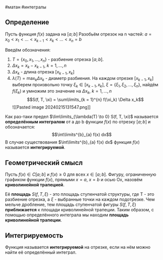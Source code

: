 #матан #интегралы 
## Определение
Пусть функция $f(x)$ задана на $[a; b]$ Разобьём отрезок на n частей: $a = x_0 < x_1 < \dots < x_{k - 1} < x_k < \dots < x_n = b$

Введём обозначения:
1. $T = \{ x_0, x_1, \dots, x_n \}$ - разбиение отрезка $[a; b]$.
2. $\Delta x_k = x_k - x_{k - 1}, \ k = 1, \dots, n$
3. $\Delta x_k$ - длина отрезка $[x_{k - 1}, x_k]$
4. $\lambda (T) = \max_{k} \Delta x_k$ - диаметр разбиения.
На каждом отрезке $[x_{k - 1}, x_k]$ выберем произвольно точку $\xi_k \in [x_{k - 1}, x_k], \ \xi = \{ \xi_1, \xi_2, \dots, \xi_n \}$, найдём $f(\xi_k)$ и умножим это значение на $\Delta x_k, \ k = 1, \dots, n$ $$S(f, T, \xi) = \sum\limits_{k = 1}^{n} f(\xi_k) \Delta x_k$$
![[Pasted image 20240215131547.png]]

Как раз-таки предел $\lim\limits_{\lambda(T) \to 0} S(f, T, \xi)$ называется **определённым интегралом** от a до b функции $f(x)$ по отрезку $[a; b]$ и обозначается: $$\int\limits^{b}_{a} f(x) dx$$
В случае существования $\int\limits^{b}_{a} f(x) dx$ функция $f(x)$ называется **интегрируемой**.
## Геометрический смысл
Пусть $f(x) \in C[a; b]$ и $f(x) \geq 0$ для всех $x \in [a; b]$.
Фигуру, ограниченную графиком функции $f(x)$, прямыми $x = a, \ x = b$ и осью Ox, назовём **криволинейной трапецией**.

Её **площадь** $S(f, T, \xi)$ - это площадь ступенчатой структуры, где T - это разбиение отрезка, а $\xi$ - выбранные точки на каждом подотрезке. Чем мельче дробление, тем площадь ступенчатой фигуры $S(f, T, \xi)$ **приближается** к площади криволинейной трапеции. Таким образом, с помощью определённого интеграла мы находим **площадь криволинейной трапеции**.
## Интегрируемость
Функция называется **интегрируемой** на отрезке, если на нём можно найти её определённый интеграл.